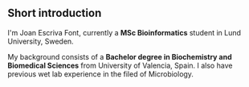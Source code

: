## Short introduction
I'm Joan Escriva Font, currently a **MSc Bioinformatics** student in Lund University, Sweden.

My background consists of a **Bachelor degree in Biochemistry and Biomedical Sciences** from University of Valencia, Spain.
I also have previous wet lab experience in the filed of Microbiology.
